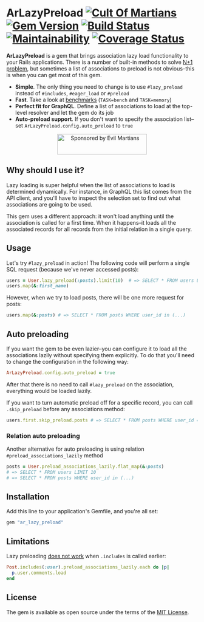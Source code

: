 # ArLazyPreload [![Cult Of Martians](http://cultofmartians.com/assets/badges/badge.svg)](https://cultofmartians.com/tasks/activerecord-lazy-preload.html) [![Gem Version](https://badge.fury.io/rb/ar_lazy_preload.svg)](https://rubygems.org/gems/ar_lazy_preload) [![Build Status](https://travis-ci.org/DmitryTsepelev/ar_lazy_preload.svg?branch=master)](https://travis-ci.org/DmitryTsepelev/ar_lazy_preload) [![Maintainability](https://api.codeclimate.com/v1/badges/00d04595661820dfba80/maintainability)](https://codeclimate.com/github/DmitryTsepelev/ar_lazy_preload/maintainability) [![Coverage Status](https://coveralls.io/repos/github/DmitryTsepelev/ar_lazy_preload/badge.svg?branch=master)](https://coveralls.io/github/DmitryTsepelev/ar_lazy_preload?branch=master)

**ArLazyPreload** is a gem that brings association lazy load functionality to your Rails applications. There is a number of built-in methods to solve [N+1 problem](https://guides.rubyonrails.org/active_record_querying.html#eager-loading-associations), but sometimes a list of associations to preload is not obvious–this is when you can get most of this gem.

- **Simple**. The only thing you need to change is to use `#lazy_preload` instead of `#includes`, `#eager_load` or `#preload`
- **Fast**. Take a look at [benchmarks](https://travis-ci.org/DmitryTsepelev/ar_lazy_preload) (`TASK=bench` and `TASK=memory`)
- **Perfect fit for GraphQL**. Define a list of associations to load at the top-level resolver and let the gem do its job
- **Auto-preload support**. If you don't want to specify the association list–set `ArLazyPreload.config.auto_preload` to `true`

<p align="center">
  <a href="https://evilmartians.com/?utm_source=ar_lazy_preload">
    <img src="https://evilmartians.com/badges/sponsored-by-evil-martians.svg" alt="Sponsored by Evil Martians" width="236" height="54">
  </a>
</p>

## Why should I use it?

Lazy loading is super helpful when the list of associations to load is determined dynamically. For instance, in GraphQL this list comes from the API client, and you'll have to inspect the selection set to find out what associations are going to be used.

This gem uses a different approach: it won't load anything until the association is called for a first time. When it happens–it loads all the associated records for all records from the initial relation in a single query.

## Usage

Let's try `#lazy_preload` in action! The following code will perform a single SQL request (because we've never accessed posts):

```ruby
users = User.lazy_preload(:posts).limit(10)  # => SELECT * FROM users LIMIT 10
users.map(&:first_name)
```

However, when we try to load posts, there will be one more request for posts:

```ruby
users.map(&:posts) # => SELECT * FROM posts WHERE user_id in (...)
```

## Auto preloading

If you want the gem to be even lazier–you can configure it to load all the associations lazily without specifying them explicitly. To do that you'll need to change the configuration in the following way:

```ruby
ArLazyPreload.config.auto_preload = true
```

After that there is no need to call `#lazy_preload` on the association, everything would be loaded lazily.

If you want to turn automatic preload off for a specific record, you can call `.skip_preload` before any associations method:

```ruby
users.first.skip_preload.posts # => SELECT * FROM posts WHERE user_id = ?
```

### Relation auto preloading

Another alternative for auto preloading is using relation `#preload_associations_lazily` method

```ruby
posts = User.preload_associations_lazily.flat_map(&:posts)
# => SELECT * FROM users LIMIT 10
# => SELECT * FROM posts WHERE user_id in (...)
```

## Installation

Add this line to your application's Gemfile, and you're all set:

```ruby
gem "ar_lazy_preload"
```

## Limitations

Lazy preloading [does not work](https://github.com/DmitryTsepelev/ar_lazy_preload/pull/40/files) when `.includes` is called earlier:

```ruby
Post.includes(:user).preload_associations_lazily.each do |p|
  p.user.comments.load
end
```

## License

The gem is available as open source under the terms of the [MIT License](https://opensource.org/licenses/MIT).
